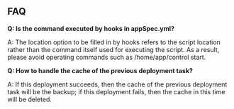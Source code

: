 ## FAQ

**Q: Is the command executed by hooks in appSpec.yml?**

A: The location option to be filled in by hooks refers to the script location rather than the command itself used for executing the script. As a result, please avoid operating commands such as /home/app/control start.

**Q: How to handle the cache of the previous deployment task?**

A: If this deployment succeeds, then the cache of the previous deployment task will be the backup; if this deployment fails, then the cache in this time will be deleted.
